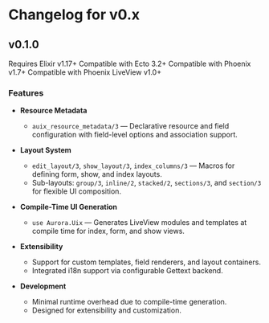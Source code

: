 # Changelog for v0.x

## v0.1.0

Requires Elixir v1.17+
Compatible with Ecto 3.2+
Compatible with Phoenix v1.7+
Compatible with Phoenix LiveView v1.0+

### Features

- **Resource Metadata**
  - `auix_resource_metadata/3` — Declarative resource and field configuration with field-level options and association support.

- **Layout System**
  - `edit_layout/3`, `show_layout/3`, `index_columns/3` — Macros for defining form, show, and index layouts.
  - Sub-layouts: `group/3`, `inline/2`, `stacked/2`, `sections/3`, and `section/3` for flexible UI composition.

- **Compile-Time UI Generation**
  - `use Aurora.Uix` — Generates LiveView modules and templates at compile time for index, form, and show views.

- **Extensibility**
  - Support for custom templates, field renderers, and layout containers.
  - Integrated i18n support via configurable Gettext backend.

- **Development**
  - Minimal runtime overhead due to compile-time generation.
  - Designed for extensibility and customization.
